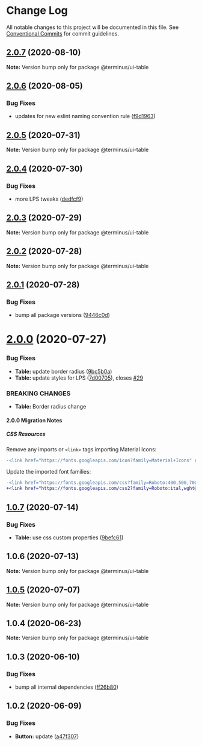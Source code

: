 # Change Log

All notable changes to this project will be documented in this file.
See [Conventional Commits](https://conventionalcommits.org) for commit guidelines.

## [2.0.7](https://github.com/GetTerminus/terminus-oss/compare/@terminus/ui-table@2.0.6...@terminus/ui-table@2.0.7) (2020-08-10)

**Note:** Version bump only for package @terminus/ui-table





## [2.0.6](https://github.com/GetTerminus/terminus-oss/compare/@terminus/ui-table@2.0.5...@terminus/ui-table@2.0.6) (2020-08-05)


### Bug Fixes

* updates for new eslint naming convention rule ([f9d1963](https://github.com/GetTerminus/terminus-oss/commit/f9d1963184a2e483274b629e6bb6504e21baa743))





## [2.0.5](https://github.com/GetTerminus/terminus-oss/compare/@terminus/ui-table@2.0.4...@terminus/ui-table@2.0.5) (2020-07-31)

**Note:** Version bump only for package @terminus/ui-table





## [2.0.4](https://github.com/GetTerminus/terminus-oss/compare/@terminus/ui-table@2.0.3...@terminus/ui-table@2.0.4) (2020-07-30)


### Bug Fixes

* more LPS tweaks ([dedfcf9](https://github.com/GetTerminus/terminus-oss/commit/dedfcf947e3bcd33041b388ccab9bcc5bf273f51))





## [2.0.3](https://github.com/GetTerminus/terminus-oss/compare/@terminus/ui-table@2.0.2...@terminus/ui-table@2.0.3) (2020-07-29)

**Note:** Version bump only for package @terminus/ui-table





## [2.0.2](https://github.com/GetTerminus/terminus-oss/compare/@terminus/ui-table@2.0.1...@terminus/ui-table@2.0.2) (2020-07-28)

**Note:** Version bump only for package @terminus/ui-table





## [2.0.1](https://github.com/GetTerminus/terminus-oss/compare/@terminus/ui-table@2.0.0...@terminus/ui-table@2.0.1) (2020-07-28)


### Bug Fixes

* bump all package versions ([9446c0d](https://github.com/GetTerminus/terminus-oss/commit/9446c0d5cde3bd693cfba7cabbfd2db443a47b00))





# [2.0.0](https://github.com/GetTerminus/terminus-oss/compare/@terminus/ui-table@1.0.7...@terminus/ui-table@2.0.0) (2020-07-27)


### Bug Fixes

* **Table:** update border radius ([9bc5b0a](https://github.com/GetTerminus/terminus-oss/commit/9bc5b0a56f02e4e054e8799f7f2c376188180862))
* **Table:** update styles for LPS ([7d00705](https://github.com/GetTerminus/terminus-oss/commit/7d0070501edcfaff3a09b8e7a75cebc1628f2f41)), closes [#29](https://github.com/GetTerminus/terminus-oss/issues/29)


### BREAKING CHANGES

* **Table:** Border radius change

#### 2.0.0 Migration Notes

##### CSS Resources

Remove any imports or `<link>` tags importing Material Icons:

```diff
-<link href="https://fonts.googleapis.com/icon?family=Material+Icons" rel="stylesheet">
```

Update the imported font families:

```diff
-<link href="https://fonts.googleapis.com/css?family=Roboto:400,500,700" rel="stylesheet">
+<link href="https://fonts.googleapis.com/css2?family=Roboto:ital,wght@0,400;0,500;0,700;1,400&display=swap" rel="stylesheet">
```




## [1.0.7](https://github.com/GetTerminus/terminus-oss/compare/@terminus/ui-table@1.0.6...@terminus/ui-table@1.0.7) (2020-07-14)


### Bug Fixes

* **Table:** use css custom properties ([9befc61](https://github.com/GetTerminus/terminus-oss/commit/9befc61814bbd7c472c55f143a89ce37a63edbed))





## 1.0.6 (2020-07-13)

**Note:** Version bump only for package @terminus/ui-table





## [1.0.5](https://github.com/GetTerminus/terminus-oss/compare/@terminus/ui-table@1.0.4...@terminus/ui-table@1.0.5) (2020-07-07)

**Note:** Version bump only for package @terminus/ui-table





## 1.0.4 (2020-06-23)

**Note:** Version bump only for package @terminus/ui-table





## 1.0.3 (2020-06-10)


### Bug Fixes

* bump all internal dependencies ([ff26b80](https://github.com/GetTerminus/terminus-oss/commit/ff26b806bb599401f006996be5b567a378e68ef3))





## 1.0.2 (2020-06-09)


### Bug Fixes

* **Button:** update ([a47f307](https://github.com/GetTerminus/terminus-oss/commit/a47f30757b9216d6ee76788c117e76eacf5289e5))
